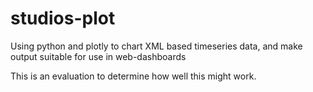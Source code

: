 # studios-plot

Using python and plotly to chart XML based timeseries data, and make output suitable for use in web-dashboards

This is an evaluation to determine how well this might work.
